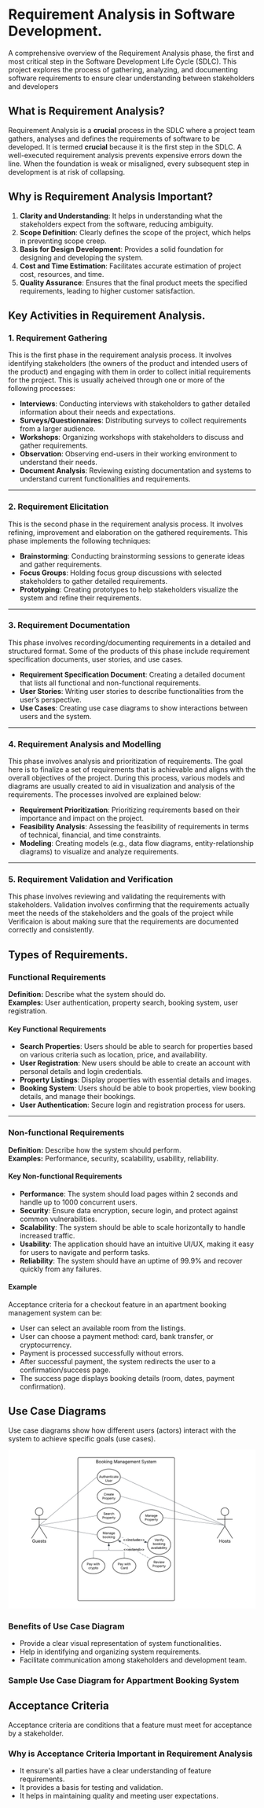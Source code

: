 # Requirement Analysis in Software Development.
A comprehensive overview of the Requirement Analysis phase, the first and most critical step in the Software Development Life Cycle (SDLC). This project explores the process of gathering, analyzing, and documenting software requirements to ensure clear understanding between stakeholders and developers

## What is Requirement Analysis?
Requirement Analysis is a **crucial** process in the SDLC where a project team gathers, analyses and defines the requirements of software to be developed. It is termed **crucial** because it is the first step in the SDLC. A well-executed requirement analysis prevents expensive errors down the line. When the foundation is weak or misaligned, every subsequent step in development is at risk of collapsing.

## Why is Requirement Analysis Important?
1. **Clarity and Understanding**: It helps in understanding what the stakeholders expect from the software, reducing ambiguity.
2. **Scope Definition**: Clearly defines the scope of the project, which helps in preventing scope creep.
3. **Basis for Design Development**: Provides a solid foundation for designing and developing the system.
4. **Cost and Time Estimation**: Facilitates accurate estimation of project cost, resources, and time.
5. **Quality Assurance**: Ensures that the final product meets the specified requirements, leading to higher customer satisfaction.

## Key Activities in Requirement Analysis.
### 1. Requirement Gathering
This is the first phase in the requirement analysis process. It involves identifying stakeholders (the owners of the product and intended users of the product) and engaging with them in order to collect initial requirements for the project. This is usually acheived through one or more of the following processes:

- **Interviews**: Conducting interviews with stakeholders to gather detailed information about their needs and expectations.  
- **Surveys/Questionnaires**: Distributing surveys to collect requirements from a larger audience.  
- **Workshops**: Organizing workshops with stakeholders to discuss and gather requirements.  
- **Observation**: Observing end-users in their working environment to understand their needs.  
- **Document Analysis**: Reviewing existing documentation and systems to understand current functionalities and requirements.

<hr>

### 2. Requirement Elicitation
This is the second phase in the requirement analysis process. It involves refining, improvement and elaboration on the gathered requirements. This phase implements the following techniques:

- **Brainstorming**: Conducting brainstorming sessions to generate ideas and gather requirements.  
- **Focus Groups**: Holding focus group discussions with selected stakeholders to gather detailed requirements.  
- **Prototyping**: Creating prototypes to help stakeholders visualize the system and refine their requirements.  

<hr>

### 3. Requirement Documentation
This phase involves recording/documenting requirements in a detailed and structured format. Some of the products of this phase include requirement specification documents, user stories, and use cases.

- **Requirement Specification Document**: Creating a detailed document that lists all functional and non-functional requirements.  
- **User Stories**: Writing user stories to describe functionalities from the user’s perspective.  
- **Use Cases**: Creating use case diagrams to show interactions between users and the system.  

<hr>

### 4. Requirement Analysis and Modelling
This phase involves analysis and prioritization of requirements. The goal here is to finalize a set of requirements that is achievable and aligns with the overall objectives of the project. During this process, various models and diagrams are usually created to aid in visualization and analysis of the requirements. The processes involved are explained below:

- **Requirement Prioritization**: Prioritizing requirements based on their importance and impact on the project.  
- **Feasibility Analysis**: Assessing the feasibility of requirements in terms of technical, financial, and time constraints.  
- **Modeling**: Creating models (e.g., data flow diagrams, entity-relationship diagrams) to visualize and analyze requirements.  

<hr>

### 5. Requirement Validation and Verification
This phase involves reviewing and validating the requirements with stakeholders. Validation involves confirming that the requirements actually meet the needs of the stakeholders and the goals of the project while Verificaion is about making sure that the requirements are documented correctly and consistently.

## Types of Requirements.
### Functional Requirements
**Definition:** Describe what the system should do.  
**Examples:** User authentication, property search, booking system, user registration.  

#### Key Functional Requirements
- **Search Properties**: Users should be able to search for properties based on various criteria such as location, price, and availability.  
- **User Registration**: New users should be able to create an account with personal details and login credentials.  
- **Property Listings**: Display properties with essential details and images.  
- **Booking System**: Users should be able to book properties, view booking details, and manage their bookings.  
- **User Authentication**: Secure login and registration process for users.  

<hr>

### Non-functional Requirements

**Definition:** Describe how the system should perform.  
**Examples:** Performance, security, scalability, usability, reliability.  

#### Key Non-functional Requirements
- **Performance**: The system should load pages within 2 seconds and handle up to 1000 concurrent users.  
- **Security**: Ensure data encryption, secure login, and protect against common vulnerabilities.  
- **Scalability**: The system should be able to scale horizontally to handle increased traffic.  
- **Usability**: The application should have an intuitive UI/UX, making it easy for users to navigate and perform tasks.  
- **Reliability**: The system should have an uptime of 99.9% and recover quickly from any failures.

#### Example
Acceptance criteria for a checkout feature in an apartment booking management system can be:
- User can select an available room from the listings.
- User can choose a payment method: card, bank transfer, or cryptocurrency.
- Payment is processed successfully without errors.
- After successful payment, the system redirects the user to a confirmation/success page.
- The success page displays booking details (room, dates, payment confirmation).

## Use Case Diagrams
Use case diagrams show how different users (actors) interact with the system to achieve specific goals (use cases).

![Use Case Diagram](alx-booking-uc.png)

### Benefits of Use Case Diagram
- Provide a clear visual representation of system functionalities.
- Help in identifying and organizing system requirements.
- Facilitate communication among stakeholders and development team.

### Sample Use Case Diagram for Appartment Booking System 

## Acceptance Criteria
Acceptance criteria are conditions that a feature must meet for acceptance by a stakeholder. 
### Why is Acceptance Criteria Important in Requirement Analysis
- It ensure's all parties have a clear understanding of feature requirements.
- It provides a basis for testing and validation.
- It helps in maintaining quality and meeting user expectations.
